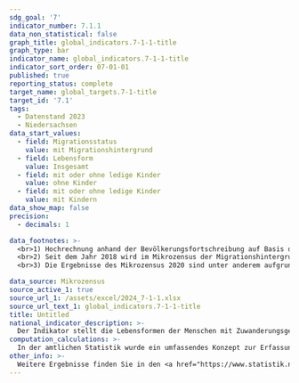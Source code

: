 ```yaml
---
sdg_goal: '7'
indicator_number: 7.1.1
data_non_statistical: false
graph_title: global_indicators.7-1-1-title
graph_type: bar
indicator_name: global_indicators.7-1-1-title
indicator_sort_order: 07-01-01
published: true
reporting_status: complete
target_name: global_targets.7-1-title
target_id: '7.1'
tags:
  - Datenstand 2023
  - Niedersachsen
data_start_values:
  - field: Migrationsstatus
    value: mit Migrationshintergrund
  - field: Lebensform
    value: Insgesamt
  - field: mit oder ohne ledige Kinder
    value: ohne Kinder
  - field: mit oder ohne ledige Kinder
    value: mit Kindern
data_show_map: false
precision:
  - decimals: 1

data_footnotes: >-
  <br>1) Hochrechnung anhand der Bevölkerungsfortschreibung auf Basis des Zensus 2011. Die Hochrechnung für die Jahre vor 2011 sowie für bislang veröffentlichte Ergebnisse des Mikrozensus 2011-2013 basiert auf den fortgeschriebenen Ergebnissen der Volkszählung 1987. In 2016 erfolgte die Umstellung auf eine neue Mikrozensus-Stichprobe. Ab 2017 wird nur noch die Bevölkerung in Privathaushalten (ohne Gemeinschaftsunterkünfte) ausgewiesen. 2020 erfolgte zuletzt eine umfassende methodische Umstellung der Erhebung. Dadurch ergibt sich jeweils eine eingeschränkte Vergleichbarkeit mit den Vorjahren.
  <br>2) Seit dem Jahr 2018 wird im Mikrozensus der Migrationshintergrund im weiteren Sinne jährlich berichtet. Durch eine rückwirkende Revision der Mikrozensusdaten wird auch für das Jahr 2017 der Migrationshintergrund im weiteren Sinne dargestellt. Die in den Tabellen ab dem Jahr 2017 berichteten Daten zum Migrationshintergrund entsprechen dem Migrationshintergrund im weiteren Sinne, bis 2016 wird der Migrationshintergrund im engeren Sinne abgebildet. Die Vergleichbarkeit zwischen den Jahren ist dadurch eingeschränkt.
  <br>3) Die Ergebnisse des Mikrozensus 2020 sind unter anderem aufgrund methodischer Effekte im Rahmen einer Neugestaltung der Erhebung sowie insbesondere aufgrund der Folgen der Corona-Pandemie in Ihrer Datenqualität eingeschränkt. Auf die Verwendung dieser Ergebnisse wird daher verzichtet. Weitere Informationen zur methodischen Neugestaltung des Mikrozensus ab 2020 und zu den Auswirkungen der Neugestaltung und der Corona-Krise auf die Ergebnisse des Jahres 2020 und 2021 finden Sie auf der  <a href="https://www.destatis.de/DE/Themen/Gesellschaft-Umwelt/Bevoelkerung/Haushalte-Familien/Methoden/mikrozensus-2020.html" target="_blank">Informationsseite des Statistischen Bundesamtes</a>

data_source: Mikrozensus
source_active_1: true
source_url_1: /assets/excel/2024_7-1-1.xlsx
source_url_text_1: global_indicators.7-1-1-title
title: Untitled
national_indicator_description: >-
  Der Indikator stellt die Lebensformen der Menschen mit Zuwanderungsgeschichte sowie die Anzahl der in der jeweiligen Lebensform lebenden Kinder dar. Damit bildet der Indikator die Verteilung der erwachsenen Bevölkerung mit Zuwanderungsgeschichte über die verschiedenen Lebensformen mit und ohne Kinder ab. Die Daten zeigen die Vielfalt der Lebensformen in der Bevölkerung und weisen dabei auf Unterschiede zwischen der Bevölkerung mit und ohne Zuwanderungsgeschichte hin.
computation_calculations: >-
  In der amtlichen Statistik wurde ein umfassendes Konzept zur Erfassung des Migrationshintergrundes erstmals mit dem Mikrozensus 2005 eingeführt. Dazu wurde zusätzlich eine Reihe von Fragen zur Migration aufgenommen, aus denen der Migrationshintergrund abgeleitet wird. Eine vollständige Übertragung auf andere Statistiken außerhalb des Mikrozensus ist aufgrund der Komplexität der Definition nicht möglich. Zur Bestimmung des Migrationshintergrundes wird (1.) nur die Zuwanderung auf das Gebiet der heutigen Bundesrepublik ab 1950 berücksichtigt, um den Großteil der Zuwanderung durch kriegsbedingte Vertreibung nicht einzubeziehen. Zudem werden (2.) auch die Nachkommen der Zugewanderten berücksichtigt, die bereits in der Bundesrepublik geboren wurden und (3.) wird für alle Ausländerinnen und Ausländer sowie für alle Eingebürgerten ein Migrationshintergrund unterstellt. In diesem Bericht wird für die dargestellten Jahre vor 2017 der Migrationshintergrund im engeren Sinne verwendet: Von den Deutschen mit Migrationshintergrund, die seit Geburt Deutsche sind, werden nur jene hinzugezählt, die mit ihren Eltern oder einem Elternteil im selben Haushalt leben. Nur dann liegt die für die Zuordnung entscheidende Elterninformation vor. Für alle Jahre nach 2016 wird der Migrationshintergrund im weiteren Sinne dargestellt: Der Migrationshintergrund im weiteren Sinne kann anhand der Zusatzfragen zum Migrationsstatus der nicht im Haushalt lebenden Eltern ab 2005 in vierjährigem Rhythmus und ab dem Jahr 2017 jährlich dargestellt werden. <br>Ab Veröffentlichungsjahr 2021 wird zwischen Erst- und Endveröffentlichungen von Mikrozensusergebnissen unterschieden. Bei Erst- und Endergebnissen handelt es sich um zwei Ergebnisarten, die beide auf vollständig aufbereiteten und validierten Daten beruhen. Die Endergebnisse basieren im Gegensatz zu den Erstergebnissen auf einer höheren Anzahl befragter Haushalte. Dies ist dadurch bedingt, dass auch nach Ende eines Erhebungsjahres fehlende Haushalte nach Erinnerungen und/oder Mahnungen noch Auskunft geben. Dieses Datenmaterial wird zudem an einem aktualisierten Bevölkerungseckwert hochgerechnet. Durch den größeren Stichprobenumfang und die aktualisierte Hochrechnung können ggf. Abweichungen gegenüber den Erstergebnissen entstehen. Bei den hier für das Jahr 2022 veröffentlichten Daten handelt es sich um die Erstergebnisse.
other_info: >-
  Weitere Ergebnisse finden Sie in den <a href="https://www.statistik.niedersachsen.de/startseite/veroffentlichungen/statistische_berichte/statistische-berichte-niedersachsen-87713.html" target="_blank">Statistische Berichten</a>: A I 5, A VI 2, A VI 4 Bevölkerung, Erwerbstätigkeit, Haushalte und Familien - Ergebnisse des Mikrozensus auf den Internetseiten des Niedersächsischen Landesamtes für Statistik: Themen -> Haushalte und Familien -> Mikrozensus -> Übersicht -> Statistische Berichte
---
```

